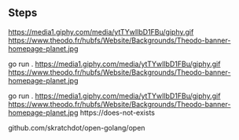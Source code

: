 ## Steps

https://media1.giphy.com/media/ytTYwIlbD1FBu/giphy.gif
https://www.theodo.fr/hubfs/Website/Backgrounds/Theodo-banner-homepage-planet.jpg

go run . https://media1.giphy.com/media/ytTYwIlbD1FBu/giphy.gif https://www.theodo.fr/hubfs/Website/Backgrounds/Theodo-banner-homepage-planet.jpg    

go run . https://media1.giphy.com/media/ytTYwIlbD1FBu/giphy.gif https://www.theodo.fr/hubfs/Website/Backgrounds/Theodo-banner-homepage-planet.jpg https://does-not-exists

github.com/skratchdot/open-golang/open

